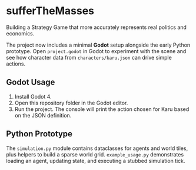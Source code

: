 # sufferTheMasses

Building a Strategy Game that more accurately represents real politics and economics.

The project now includes a minimal **Godot** setup alongside the early Python
prototype. Open `project.godot` in Godot to experiment with the scene and see
how character data from `characters/karu.json` can drive simple actions.

## Godot Usage
1. Install Godot 4.
2. Open this repository folder in the Godot editor.
3. Run the project. The console will print the action chosen for Karu based on
   the JSON definition.

## Python Prototype
The `simulation.py` module contains dataclasses for agents and world tiles, plus
helpers to build a sparse world grid. `example_usage.py` demonstrates loading an
agent, updating state, and executing a stubbed simulation tick.
